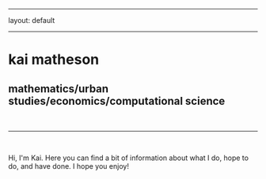﻿---

layout: default

---


<div class="header-bar">

  <h1>kai matheson</h1>

  <h2>mathematics/urban studies/economics/computational science</h2>

  <br/>

  <hr>

  <br/>

</div>




Hi, I'm Kai. Here you can find a bit of information about what I do, hope to do, and have done. I hope you enjoy!